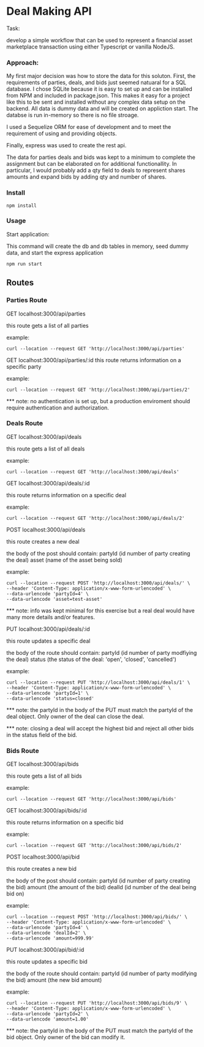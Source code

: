 # Deal Making API

Task:

develop a simple workflow that can be used to represent a financial asset marketplace transaction using either Typescript or vanilla NodeJS.

### Approach:

My first major decision was how to store the data for this soluton. First, the requirements of parties, deals, and bids just seemed natuaral for a SQL database. I chose SQLite because it is easy to set up and can be installed from NPM and included in package.json. This makes it easy for a project like this to be sent and installed without any complex data setup on the backend. All data is dummy data and will be created on appliction start. The databse is run in-memory so there is no file stroage.

I used a Sequelize ORM for ease of development and to meet the requirement of using and providing objects.

Finally, express was used to create the rest api.

The data for parties deals and bids was kept to a minimum to complete the assignment but can be elaborated on for additional functionallity. In particular, I would probably add a qty field to deals to represent shares amounts and expand bids by adding qty and number of shares.

### Install

```
npm install
```

### Usage

Start application:

This command will create the db and db tables in memory, seed dummy data, and start the express application

```
npm run start
```

## Routes

### Parties Route

GET localhost:3000/api/parties

this route gets a list of all parties

example:

```
curl --location --request GET 'http://localhost:3000/api/parties'
```

GET localhost:3000/api/parties/:id
this route returns information on a specific party

example:

```
curl --location --request GET 'http://localhost:3000/api/parties/2'
```

\*\*\* note: no authentication is set up, but a production enviroment should require authentication and authorization.

### Deals Route

GET localhost:3000/api/deals

this route gets a list of all deals

example:

```
curl --location --request GET 'http://localhost:3000/api/deals'
```

GET localhost:3000/api/deals/:id

this route returns information on a specific deal

example:

```
curl --location --request GET 'http://localhost:3000/api/deals/2'
```

POST localhost:3000/api/deals

this route creates a new deal

the body of the post should contain:
partyId (id number of party creating the deal)
asset (name of the asset being sold)

example:

```
curl --location --request POST 'http://localhost:3000/api/deals/' \
--header 'Content-Type: application/x-www-form-urlencoded' \
--data-urlencode 'partyId=4' \
--data-urlencode 'asset=test-asset'
```

\*\*\* note: info was kept minimal for this exercise but a real deal would have many more details and/or features.

PUT localhost:3000/api/deals/:id

this route updates a specific deal

the body of the route should contain:
partyId (id number of party modfiying the deal)
status (the status of the deal: 'open', 'closed', 'cancelled')

example:

```
curl --location --request PUT 'http://localhost:3000/api/deals/1' \
--header 'Content-Type: application/x-www-form-urlencoded' \
--data-urlencode 'partyId=1' \
--data-urlencode 'status=closed'
```

\*\*\* note: the partyId in the body of the PUT must match the partyId of the deal object. Only owner of the deal can close the deal.

\*\*\* note: closing a deal will accept the highest bid and reject all other bids in the status field of the bid.

### Bids Route

GET localhost:3000/api/bids

this route gets a list of all bids

example:

```
curl --location --request GET 'http://localhost:3000/api/bids'
```

GET localhost:3000/api/bids/:id

this route returns information on a specific bid

example:

```
curl --location --request GET 'http://localhost:3000/api/bids/2'
```

POST localhost:3000/api/bid

this route creates a new bid

the body of the post should contain:
partyId (id number of party creating the bid)
amount (the amount of the bid)
dealId (id number of the deal being bid on)

example:

```
curl --location --request POST 'http://localhost:3000/api/bids/' \
--header 'Content-Type: application/x-www-form-urlencoded' \
--data-urlencode 'partyId=4' \
--data-urlencode 'dealId=2' \
--data-urlencode 'amount=999.99'
```

PUT localhost:3000/api/bid/:id

this route updates a specific bid

the body of the route should contain:
partyId (id number of party modifying the bid)
amount (the new bid amount)

example:

```
curl --location --request PUT 'http://localhost:3000/api/bids/9' \
--header 'Content-Type: application/x-www-form-urlencoded' \
--data-urlencode 'partyId=2' \
--data-urlencode 'amount=1.00'
```

\*\*\* note: the partyId in the body of the PUT must match the partyId of the bid object. Only owner of the bid can modify it.
